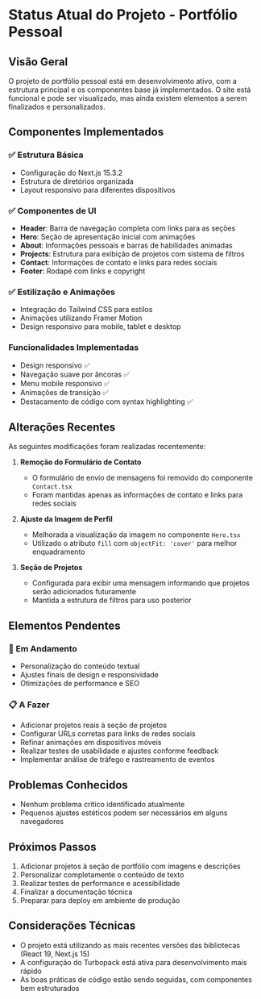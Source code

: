 # Status Atual do Projeto - Portfólio Pessoal

## Visão Geral
O projeto de portfólio pessoal está em desenvolvimento ativo, com a estrutura principal e os componentes base já implementados. O site está funcional e pode ser visualizado, mas ainda existem elementos a serem finalizados e personalizados.

## Componentes Implementados

### ✅ Estrutura Básica
- Configuração do Next.js 15.3.2
- Estrutura de diretórios organizada
- Layout responsivo para diferentes dispositivos

### ✅ Componentes de UI
- **Header**: Barra de navegação completa com links para as seções
- **Hero**: Seção de apresentação inicial com animações
- **About**: Informações pessoais e barras de habilidades animadas
- **Projects**: Estrutura para exibição de projetos com sistema de filtros
- **Contact**: Informações de contato e links para redes sociais
- **Footer**: Rodapé com links e copyright

### ✅ Estilização e Animações
- Integração do Tailwind CSS para estilos
- Animações utilizando Framer Motion
- Design responsivo para mobile, tablet e desktop

### Funcionalidades Implementadas

- Design responsivo ✅
- Navegação suave por âncoras ✅
- Menu mobile responsivo ✅
- Animações de transição ✅
- Destacamento de código com syntax highlighting ✅

## Alterações Recentes

As seguintes modificações foram realizadas recentemente:

1. **Remoção do Formulário de Contato**
   - O formulário de envio de mensagens foi removido do componente `Contact.tsx`
   - Foram mantidas apenas as informações de contato e links para redes sociais

2. **Ajuste da Imagem de Perfil**
   - Melhorada a visualização da imagem no componente `Hero.tsx`
   - Utilizado o atributo `fill` com `objectFit: 'cover'` para melhor enquadramento

3. **Seção de Projetos**
   - Configurada para exibir uma mensagem informando que projetos serão adicionados futuramente
   - Mantida a estrutura de filtros para uso posterior

## Elementos Pendentes

### 🔄 Em Andamento
- Personalização do conteúdo textual
- Ajustes finais de design e responsividade
- Otimizações de performance e SEO

### 📋 A Fazer
- Adicionar projetos reais à seção de projetos
- Configurar URLs corretas para links de redes sociais
- Refinar animações em dispositivos móveis
- Realizar testes de usabilidade e ajustes conforme feedback
- Implementar análise de tráfego e rastreamento de eventos

## Problemas Conhecidos
- Nenhum problema crítico identificado atualmente
- Pequenos ajustes estéticos podem ser necessários em alguns navegadores

## Próximos Passos
1. Adicionar projetos à seção de portfólio com imagens e descrições
2. Personalizar completamente o conteúdo de texto
3. Realizar testes de performance e acessibilidade
4. Finalizar a documentação técnica
5. Preparar para deploy em ambiente de produção

## Considerações Técnicas
- O projeto está utilizando as mais recentes versões das bibliotecas (React 19, Next.js 15)
- A configuração do Turbopack está ativa para desenvolvimento mais rápido
- As boas práticas de código estão sendo seguidas, com componentes bem estruturados 